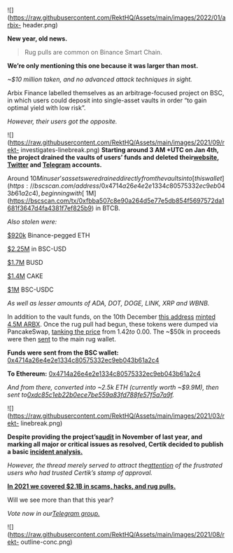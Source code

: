 ![](https://raw.githubusercontent.com/RektHQ/Assets/main/images/2022/01/arbix-
header.png)

**New year, old news.**

> Rug pulls are common on Binance Smart Chain.

 **We’re only mentioning this one because it was larger than most.**

 _~$10 million taken, and no advanced attack techniques in sight._

Arbix Finance labelled themselves as an arbitrage-focused project on BSC, in
which users could deposit into single-asset vaults in order “to gain optimal
yield with low risk”.

 _However, their users got the opposite._

![](https://raw.githubusercontent.com/RektHQ/Assets/main/images/2021/09/rekt-
investigates-linebreak.png) **Starting around 3 AM +UTC on Jan 4th, the
project drained the vaults of users’ funds and deleted
their[website](http://www.arbix.finance/),
[Twitter](https://twitter.com/ArbixFinance) and
[Telegram](https://t.me/ArbixFinance) accounts.**

Around $10M in user’s assets were drained directly from the vaults into [this
wallet](https://bscscan.com/address/0x4714a26e4e2e1334c80575332ec9eb043b61a2c4),
beginning with
[~$1M](https://bscscan.com/tx/0xfbba507c8e90a264d5e77e5db854f5697572da1681f3647d4fa4381f7ef825b9)
in BTCB.

 _Also stolen were:_

[$920k](https://bscscan.com/tx/0x55d17937c5ff918a9314dd96d75ce770c9d8a06f119fbbe28359387a1c69ec39)
Binance-pegged ETH

[$2.25M](https://bscscan.com/tx/0xb5682534481ffd22db6ba777051049e2c9805d6bd04733772915e84f8a32a5a5)
in BSC-USD

[$1.7M](https://bscscan.com/tx/0x79f40c432499301f8aa2d9fdddc0d451655f1ec6be6b97e425ef29130bb6f954)
BUSD

[$1.4M](https://bscscan.com/tx/0x5fac3ef218e76a7bbfa38284df91a0baad4bf5ef068ecc2045feac4238356aa0)
CAKE

[$1M](https://bscscan.com/tx/0x91981907416ab908ec4134f12204a837b5207fb6fe31c7a7e93a5df503a25b6b)
BSC-USDC

 _As well as lesser amounts of ADA, DOT, DOGE, LINK, XRP and WBNB._

In addition to the vault funds, on the 10th December [this
address](https://bscscan.com/address/0x161262d172699cf0a5e09b6cdfa5fee7f32c183d)
[minted 4.5M
ARBX](https://bscscan.com/tx/0x4707d30a8d8152eebad1cdcae1d93af24cb9a344b447412ee1d65638b5c3db6f).
Once the rug pull had begun, these tokens were dumped via PancakeSwap,
[tanking the price](https://www.coingecko.com/en/coins/arbix-finance) from
$1.42 to ~$0.00. The ~$50k in proceeds were then
[sent](https://bscscan.com/tx/0xb86dc583850e8497f1b721c70403da160c0f504a5fac1e74bbeaf3125e235ec9)
to the main rug wallet.

 **Funds were sent from the BSC wallet:**
[0x4714a26e4e2e1334c80575332ec9eb043b61a2c4](https://bscscan.com/address/0x4714a26e4e2e1334c80575332ec9eb043b61a2c4)

 **To Ethereum:**
[0x4714a26e4e2e1334c80575332ec9eb043b61a2c4](https://etherscan.io/address/0x4714a26e4e2e1334c80575332ec9eb043b61a2c4)

 _And from there, converted into ~2.5k ETH (currently worth ~$9.9M), then sent
to[0xdc85c1eb22b0ece7be559a83fd788fe57f5a7a9f](https://etherscan.io/address/0x4714a26e4e2e1334c80575332ec9eb043b61a2c4)._

![](https://raw.githubusercontent.com/RektHQ/Assets/main/images/2021/03/rekt-
linebreak.png)

 **Despite providing the
project’s[audit](https://www.certik.com/projects/arbix) in November of last
year, and marking all major or critical issues as resolved, Certik decided to
publish a basic [incident
analysis.](https://twitter.com/certikorg/status/1478243729244839938)**

 _However, the thread merely served to attract
the[attention](https://twitter.com/lookfirst/status/1478182289599127552) of
the frustrated users who had trusted Certik’s stamp of approval._

 **[In 2021 we covered $2.1B in scams, hacks, and rug
pulls.](https://twitter.com/RektHQ/status/1476902345896308744?s=20)**

Will we see more than that this year?

 _Vote now in our[Telegram group.](https://t.me/Rekt_HQ)_

![](https://raw.githubusercontent.com/RektHQ/Assets/main/images/2021/08/rekt-
outline-conc.png)


